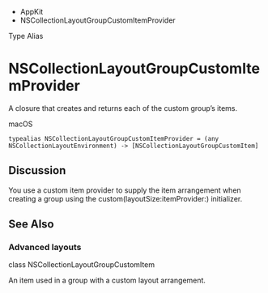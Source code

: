 

- AppKit
-  NSCollectionLayoutGroupCustomItemProvider 

Type Alias

# NSCollectionLayoutGroupCustomItemProvider

A closure that creates and returns each of the custom group’s items.

macOS

``` source
typealias NSCollectionLayoutGroupCustomItemProvider = (any NSCollectionLayoutEnvironment) -> [NSCollectionLayoutGroupCustomItem]
```

## Discussion

You use a custom item provider to supply the item arrangement when creating a group using the custom(layoutSize:itemProvider:) initializer.

## See Also

### Advanced layouts

class NSCollectionLayoutGroupCustomItem

An item used in a group with a custom layout arrangement.

